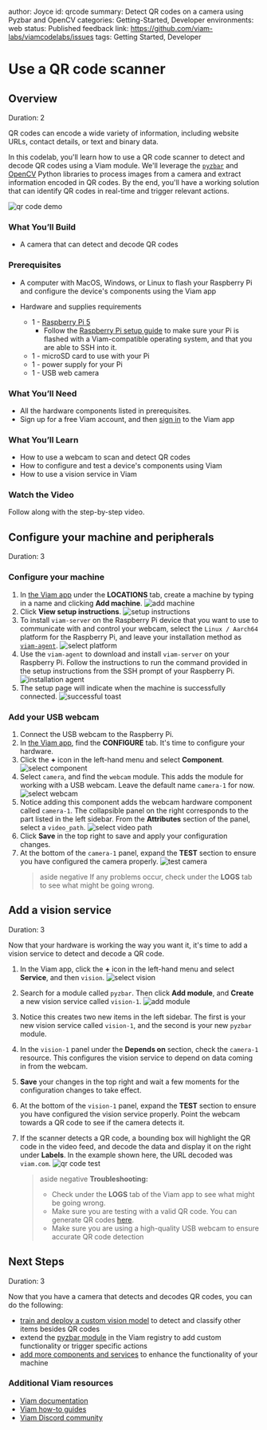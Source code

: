 author: Joyce
id: qrcode
summary: Detect QR codes on a camera using Pyzbar and OpenCV
categories: Getting-Started, Developer
environments: web
status: Published
feedback link: https://github.com/viam-labs/viamcodelabs/issues
tags: Getting Started, Developer

# Use a QR code scanner

<!-- ------------------------ -->

## Overview

Duration: 2

QR codes can encode a wide variety of information, including website URLs, contact details, or text and binary data.

In this codelab, you'll learn how to use a QR code scanner to detect and decode QR codes using a Viam module. We'll leverage the [`pyzbar`](https://pypi.org/project/pyzbar/) and [OpenCV](https://pypi.org/project/opencv-python/) Python libraries to process images from a camera and extract information encoded in QR codes. By the end, you'll have a working solution that can identify QR codes in real-time and trigger relevant actions.

![qr code demo](assets/qrCodeDemo.png)

### What You’ll Build

- A camera that can detect and decode QR codes

### Prerequisites

- A computer with MacOS, Windows, or Linux to flash your Raspberry Pi and configure the device's components using the Viam app
- Hardware and supplies requirements

  - 1 - [Raspberry Pi 5](https://www.amazon.com/Raspberry-Single-2-4GHz-Quad-core-Cortex-A76/dp/B0CLV7DFD2)
    - Follow the [Raspberry Pi setup guide](https://docs.viam.com/installation/prepare/rpi-setup/) to make sure your Pi is flashed with a Viam-compatible operating system, and that you are able to SSH into it.
  - 1 - microSD card to use with your Pi
  - 1 - power supply for your Pi
  - 1 - USB web camera

### What You’ll Need

- All the hardware components listed in prerequisites.
- Sign up for a free Viam account, and then [sign in](https://app.viam.com/fleet/dashboard) to the Viam app

### What You’ll Learn

- How to use a webcam to scan and detect QR codes
- How to configure and test a device's components using Viam
- How to use a vision service in Viam

### Watch the Video

Follow along with the step-by-step video.

<!-- ------------------------ -->

## Configure your machine and peripherals

Duration: 3

### Configure your machine

1. In [the Viam app](https://app.viam.com/fleet/dashboard) under the **LOCATIONS** tab, create a machine by typing in a name and clicking **Add machine**.
   ![add machine](assets/addMachine.png)
1. Click **View setup instructions**.
   ![setup instructions](assets/awaiting.png)
1. To install `viam-server` on the Raspberry Pi device that you want to use to communicate with and control your webcam, select the `Linux / Aarch64` platform for the Raspberry Pi, and leave your installation method as [`viam-agent`](https://docs.viam.com/how-tos/provision-setup/#install-viam-agent).
   ![select platform](assets/platform.png)
1. Use the `viam-agent` to download and install `viam-server` on your Raspberry Pi. Follow the instructions to run the command provided in the setup instructions from the SSH prompt of your Raspberry Pi.
   ![installation agent](assets/ssh.png)
1. The setup page will indicate when the machine is successfully connected.
   ![successful toast](assets/success.png)

### Add your USB webcam

1. Connect the USB webcam to the Raspberry Pi.
1. In [the Viam app](https://app.viam.com/robots), find the **CONFIGURE** tab. It's time to configure your hardware.
1. Click the **+** icon in the left-hand menu and select **Component**.
   ![select component](assets/component.png)
1. Select `camera`, and find the `webcam` module. This adds the module for working with a USB webcam. Leave the default name `camera-1` for now.
   ![select webcam](assets/camera.png)
1. Notice adding this component adds the webcam hardware component called `camera-1`. The collapsible panel on the right corresponds to the part listed in the left sidebar. From the **Attributes** section of the panel, select a `video_path`.
   ![select video path](assets/videoPath.png)
1. Click **Save** in the top right to save and apply your configuration changes.
1. At the bottom of the `camera-1` panel, expand the **TEST** section to ensure you have configured the camera properly.
   ![test camera](assets/test.png)
   > aside negative
   > If any problems occur, check under the **LOGS** tab to see what might be going wrong.

<!-- ------------------------ -->

## Add a vision service

Duration: 3

Now that your hardware is working the way you want it, it's time to add a vision service to detect and decode a QR code.

1. In the Viam app, click the **+** icon in the left-hand menu and select **Service**, and then `vision`.
   ![select vision](assets/vision.png)
1. Search for a module called `pyzbar`. Then click **Add module**, and **Create** a new vision service called `vision-1`.
   ![add module](assets/pyzbar.png)
1. Notice this creates two new items in the left sidebar. The first is your new vision service called `vision-1`, and the second is your new `pyzbar` module.
1. In the `vision-1` panel under the **Depends on** section, check the `camera-1` resource. This configures the vision service to depend on data coming in from the webcam.
1. **Save** your changes in the top right and wait a few moments for the configuration changes to take effect.
1. At the bottom of the `vision-1` panel, expand the **TEST** section to ensure you have configured the vision service properly. Point the webcam towards a QR code to see if the camera detects it.
1. If the scanner detects a QR code, a bounding box will highlight the QR code in the video feed, and decode the data and display it on the right under **Labels**. In the example shown here, the URL decoded was `viam.com`.
   ![qr code test](assets/qrCodeTest.png)

   > aside negative
   > **Troubleshooting:**
   >
   > - Check under the **LOGS** tab of the Viam app to see what might be going wrong.
   > - Make sure you are testing with a valid QR code. You can generate QR codes [here](https://qrnobs.com/).
   > - Make sure you are using a high-quality USB webcam to ensure accurate QR code detection

<!-- ------------------------ -->

## Next Steps

Duration: 3

Now that you have a camera that detects and decodes QR codes, you can do the following:

- [train and deploy a custom vision model](https://docs.viam.com/how-tos/train-deploy-ml/) to detect and classify other items besides QR codes
- extend the [pyzbar module](https://app.viam.com/module/joyce/pyzbar) in the Viam registry to add custom functionality or trigger specific actions
- [add more components and services](https://docs.viam.com/platform/#the-things-that-make-up-a-machine) to enhance the functionality of your machine

### Additional Viam resources

- [Viam documentation](https://docs.viam.com/)
- [Viam how-to guides](https://docs.viam.com/how-tos/)
- [Viam Discord community](http://discord.gg/viam)
